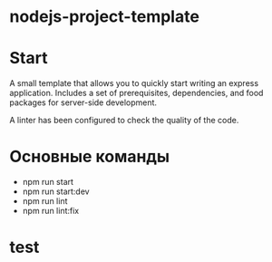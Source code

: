 # nodejs-project-template

# Start

A small template that allows you to quickly start writing an express application. Includes a set of prerequisites, dependencies, and food packages for server-side development.

A linter has been configured to check the quality of the code.

# Основные команды

- npm run start
- npm run start:dev
- npm run lint
- npm run lint:fix

# test
